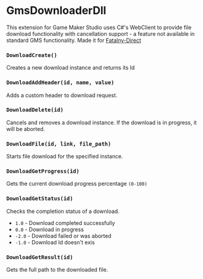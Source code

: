 # GmsDownloaderDll

This extension for Game Maker Studio uses C#'s WebClient to provide file download functionality with cancellation support - a feature not available in standard GMS functionality. Made it for [Fatalny-Direct](https://github.com/fataliti/Fatalny-Direct)
### `DownloadCreate()`
Creates a new download instance and returns its Id
### `DownloadAddHeader(id, name, value)`
Adds a custom header to download request.
### `DownloadDelete(id)`
Cancels and removes a download instance. If the download is in progress, it will be aborted.
### `DownloadFile(id, link, file_path)`
Starts file download for the specified instance.
### `DownloadGetProgress(id)`
Gets the current download progress percentage `(0-100)`
### `DownloadGetStatus(id)`
Checks the completion status of a download.
- `1.0` - Download completed successfully
- `0.0` - Download in progress 
- `-2.0` - Download failed or was aborted
- `-1.0` - Download Id doesn't exis
### `DownloadGetResult(id)`
Gets the full path to the downloaded file.
